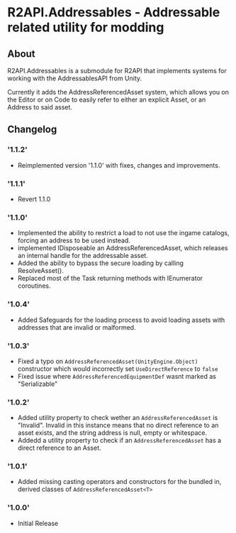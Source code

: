 # R2API.Addressables - Addressable related utility for modding

## About

R2API.Addressables is a submodule for R2API that implements systems for working with the AddressablesAPI from Unity.

Currently it adds the AddressReferencedAsset system, which allows you on the Editor or on Code to easily refer to either an explicit Asset, or an Address to said asset.

## Changelog

### '1.1.2'

* Reimplemented version '1.1.0' with fixes, changes and improvements.

### '1.1.1'

* Revert 1.1.0

### '1.1.0'

* Implemented the ability to restrict a load to not use the ingame catalogs, forcing an address to be used instead.
* implemented IDisposeable an AddressReferencedAsset, which releases an internal handle for the addressable asset.
* Added the ability to bypass the secure loading by calling ResolveAsset().
* Replaced most of the Task returning methods with IEnumerator coroutines.

### '1.0.4'

* Added Safeguards for the loading process to avoid loading assets with addresses that are invalid or malformed.

### '1.0.3'

* Fixed a typo on ``AddressReferencedAsset(UnityEngine.Object)`` constructor which would incorrectly set ``UseDirectReference`` to ``false``
* Fixed issue where ``AddressReferencedEquipmentDef`` wasnt marked as "Serializable"

### '1.0.2'

* Added utility property to check wether an ``AddressReferencedAsset`` is "Invalid". Invalid in this instance means that no direct reference to an asset exists, and the string address is null, empty or whitespace.
* Addedd a utility property to check if an ``AddressReferencedAsset`` has a direct reference to an Asset.

### '1.0.1'

* Added missing casting operators and constructors for the bundled in, derived classes of ``AddressReferencedAsset<T>``

### '1.0.0'

* Initial Release

